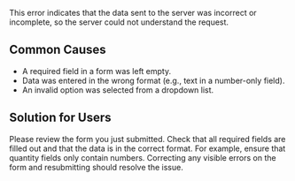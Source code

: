 This error indicates that the data sent to the server was incorrect or incomplete, so the server could not understand the request.

## Common Causes
- A required field in a form was left empty.
- Data was entered in the wrong format (e.g., text in a number-only field).
- An invalid option was selected from a dropdown list.

## Solution for Users
Please review the form you just submitted. Check that all required fields are filled out and that the data is in the correct format. For example, ensure that quantity fields only contain numbers. Correcting any visible errors on the form and resubmitting should resolve the issue.